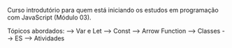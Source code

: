 Curso introdutório para quem está iniciando os estudos em programação com JavaScript (Módulo 03).

Tópicos abordados: --> Var e Let --> Const --> Arrow Function --> Classes --> ES --> Atividades
